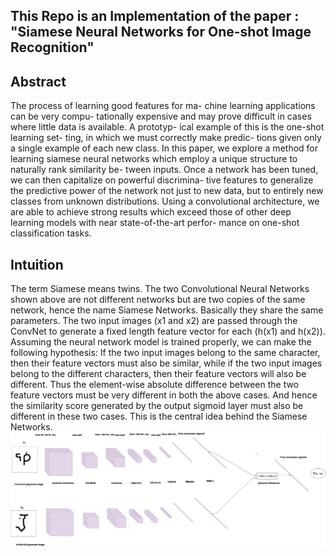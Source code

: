 ## This Repo is an Implementation of the paper : "Siamese Neural Networks for One-shot Image Recognition"
## Abstract 
The process of learning good features for ma- chine learning applications can be very compu- tationally expensive and may prove difficult in cases where little data is available. A prototyp- ical example of this is the one-shot learning set- ting, in which we must correctly make predic- tions given only a single example of each new class. In this paper, we explore a method for learning siamese neural networks which employ a unique structure to naturally rank similarity be- tween inputs. Once a network has been tuned, we can then capitalize on powerful discrimina- tive features to generalize the predictive power of the network not just to new data, but to entirely new classes from unknown distributions. Using a convolutional architecture, we are able to achieve strong results which exceed those of other deep learning models with near state-of-the-art perfor- mance on one-shot classification tasks.
## Intuition
The term Siamese means twins. The two Convolutional Neural Networks shown above are not different networks but are two copies of the same network, hence the name Siamese Networks. Basically they share the same parameters. The two input images (x1 and x2) are passed through the ConvNet to generate a fixed length feature vector for each (h(x1) and h(x2)). Assuming the neural network model is trained properly, we can make the following hypothesis: If the two input images belong to the same character, then their feature vectors must also be similar, while if the two input images belong to the different characters, then their feature vectors will also be different. Thus the element-wise absolute difference between the two feature vectors must be very different in both the above cases. And hence the similarity score generated by the output sigmoid layer must also be different in these two cases. This is the central idea behind the Siamese Networks.
![alt text](https://github.com/Aravind-11/Pokedox-One-Shot-Learning/blob/main/1*v40QXakPBOmiq4lCKbPu8w-2.png)
